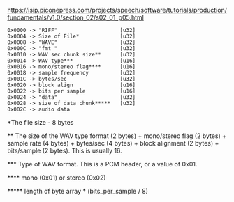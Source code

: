 https://isip.piconepress.com/projects/speech/software/tutorials/production/fundamentals/v1.0/section_02/s02_01_p05.html

```
0x0000 -> "RIFF"                    [u32]
0x0004 -> Size of File*             [u32]
0x0008 -> "WAVE"                    [u32]
0x000C -> "fmt "                    [u32]
0x0010 -> WAV sec chunk size**      [u32]
0x0014 -> WAV type***               [u16] 
0x0016 -> mono/stereo flag****      [u16]
0x0018 -> sample frequency          [u32]
0x001C -> bytes/sec                 [u32]
0x0020 -> block align               [u16]
0x0022 -> bits per sample           [u16]
0x0024 -> "data"                    [u32]
0x0028 -> size of data chunk*****   [u32]
0x002C -> audio data
```
*The file size - 8 bytes

** The size of the WAV type format (2 bytes) + mono/stereo flag (2 bytes) + sample rate (4 bytes) + bytes/sec (4 bytes) + block alignment (2 bytes) + bits/sample (2 bytes). This is usually 16. 

*** Type of WAV format. This is a PCM header, or a value of 0x01. 

**** mono (0x01) or stereo (0x02) 

***** length of byte array * (bits_per_sample / 8)
